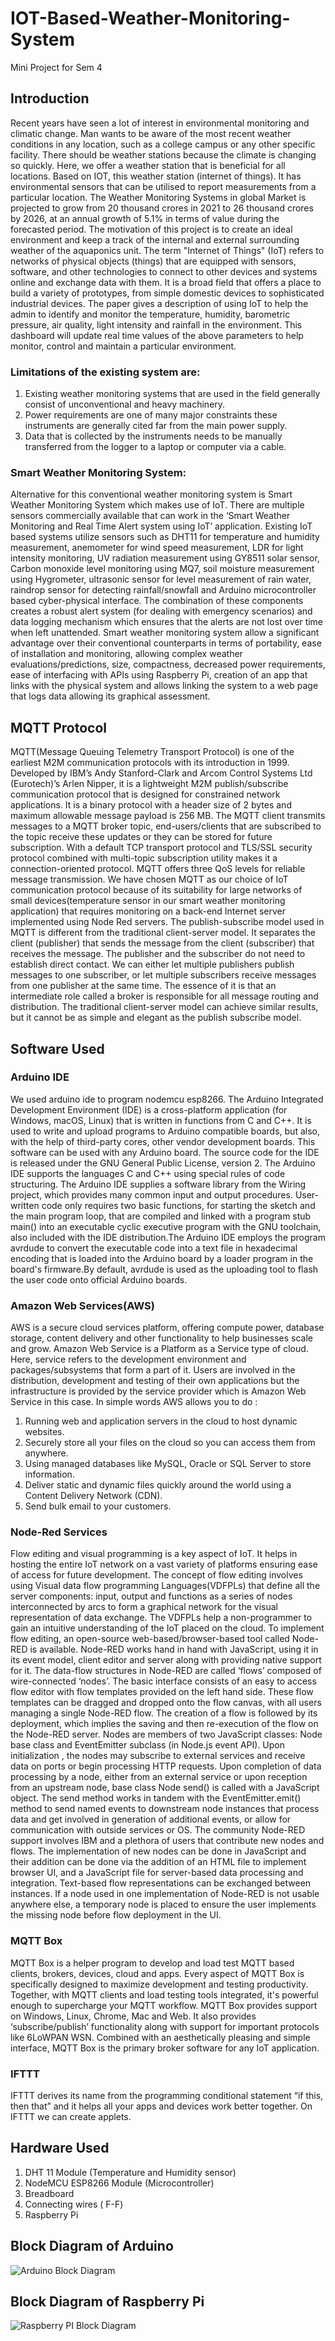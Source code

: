 # IOT-Based-Weather-Monitoring-System
Mini Project for Sem 4

## Introduction
Recent years have seen a lot of interest in environmental monitoring and climatic change. Man wants to be aware of the most recent weather conditions in any location, such as a college campus or any other specific facility. There should be weather stations because the climate is changing so quickly. Here, we offer a weather station that is beneficial for all locations. Based on IOT, this weather station (internet of things). It has environmental sensors that can be utilised to report measurements from a particular location. The Weather Monitoring Systems in global Market is projected to grow from 20 thousand crores in 2021 to 26 thousand crores by 2026, at an annual growth of 5.1% in terms of value during the forecasted period. The motivation of this project is to create an ideal environment and keep a track of the internal and external surrounding weather of the aquaponics unit. The term "Internet of Things" (IoT) refers to networks of physical objects (things) that are equipped with sensors, software, and other technologies to connect to other devices and systems online and exchange data with them. It is a broad field that offers a place to build a variety of prototypes, from simple domestic devices to sophisticated industrial devices. The paper gives a description of using IoT to help the admin to identify and monitor the temperature, humidity, barometric pressure, air quality, light intensity and rainfall in the environment. This dashboard will update real time values of the above parameters to help monitor, control and maintain a particular environment.

### Limitations of the existing system are:
1. Existing weather monitoring systems that are used in the field generally consist of unconventional and heavy machinery.
2. Power requirements are one of many major constraints these instruments are generally cited far from the main power supply.
3. Data that is collected by the instruments needs to be manually transferred from the logger to a  laptop or computer via a cable.

### Smart Weather Monitoring System:
Alternative for this conventional weather monitoring system is Smart Weather Monitoring System which makes use of IoT. There are multiple sensors commercially available that can work in the ‘Smart Weather Monitoring and Real Time Alert system using IoT’ application. Existing IoT based systems utilize sensors such as DHT11 for temperature and humidity measurement, anemometer for wind speed measurement, LDR for light intensity monitoring, UV radiation measurement using GY8511 solar sensor, Carbon monoxide level monitoring using MQ7, soil moisture measurement using Hygrometer, ultrasonic sensor for level measurement of rain water, raindrop sensor for detecting rainfall/snowfall and Arduino microcontroller based cyber-physical interface. The combination of these components creates a robust alert system (for dealing with emergency scenarios) and data logging mechanism which ensures that the alerts are not lost over time when left unattended. Smart weather monitoring system allow a significant advantage over their conventional counterparts in terms of portability, ease of installation and monitoring, allowing complex weather evaluations/predictions, size, compactness, decreased power requirements, ease of interfacing with APIs using Raspberry Pi, creation of an app that links with the physical system and allows linking the system to a web page that logs data allowing its graphical assessment.

## MQTT Protocol
MQTT(Message Queuing Telemetry Transport Protocol) is one of the earliest M2M communication protocols with its introduction in 1999. Developed by IBM’s Andy Stanford-Clark and Arcom Control Systems Ltd (Eurotech)’s Arlen Nipper, it is a lightweight M2M publish/subscribe communication protocol that is designed for constrained network applications. It is a binary protocol with a header size of 2 bytes and maximum allowable message payload is 256 MB. The MQTT client transmits messages to a MQTT broker topic, end-users/clients that are subscribed to the topic receive these updates or they can be stored for future subscription. With a default TCP transport protocol and TLS/SSL security protocol combined with multi-topic subscription utility makes it a connection-oriented protocol. MQTT offers three QoS levels for reliable message transmission. We have chosen MQTT as our choice of IoT communication protocol because of its suitability for large networks of small devices(temperature sensor in our smart weather monitoring application)  that requires monitoring on a back-end Internet server implemented using Node Red servers.
The publish-subscribe model used in MQTT is different from the traditional client-server model. It separates the client (publisher) that sends the message from the client (subscriber) that receives the message. The publisher and the subscriber do not need to establish direct contact. We can either let multiple publishers publish messages to one subscriber, or let multiple subscribers receive messages from one publisher at the same time. The essence of it is that an intermediate role called a broker is responsible for all message routing and distribution. The traditional client-server model can achieve similar results, but it cannot be as simple and elegant as the publish subscribe model.

## Software Used
### Arduino IDE
We used arduino ide to program nodemcu esp8266. The Arduino Integrated Development Environment (IDE) is a cross-platform application (for Windows, macOS, Linux) that is written in functions from C and C++. It is used to write and upload programs to Arduino compatible boards, but also, with the help of third-party cores, other vendor development boards. This software can be used with any Arduino board. The source code for the IDE is released under the GNU General Public License, version 2. The Arduino IDE supports the languages C and C++ using special rules of code structuring. The Arduino IDE supplies a software library from the Wiring project, which provides many common input and output procedures. User-written code only requires two basic functions, for starting the sketch and the main program loop, that are compiled and linked with a program stub main() into an executable cyclic executive program with the GNU toolchain, also included with the IDE distribution.The Arduino IDE employs the program avrdude to convert the executable code into a text file in hexadecimal encoding that is loaded into the Arduino board by a loader program in the board's firmware.By default, avrdude is used as the uploading tool to flash the user code onto official Arduino boards.

### Amazon Web Services(AWS)
AWS is a secure cloud services platform, offering compute power, database storage, content delivery and other functionality to help businesses scale and grow. Amazon Web Service is a Platform as a Service type of cloud. Here, service refers to the development environment and packages/subsystems that form a part of it.  Users are involved in the distribution, development and testing of their own applications but the infrastructure is provided by the service provider which is Amazon Web Service in this case.
In simple words AWS allows you to do :
1. Running web and application servers in the cloud to host dynamic websites.
2. Securely store all your files on the cloud so you can access them from anywhere.
3. Using managed databases like MySQL, Oracle or SQL Server to store information.
4. Deliver static and dynamic files quickly around the world using a Content Delivery Network (CDN).
5. Send bulk email to your customers.

### Node-Red Services
Flow editing and visual programming is a key aspect of IoT. It helps in hosting the entire IoT network on a vast variety of platforms ensuring ease of access for future development. The concept of flow editing involves using Visual data flow programming Languages(VDFPLs) that define all the server components: input, output and functions as a series of nodes interconnected by arcs to form a graphical network for the visual representation of data exchange. The VDFPLs help a non-programmer to gain an intuitive understanding of the IoT placed on the cloud. To implement flow editing, an open-source web-based/browser-based tool called Node-RED is available. Node-RED works hand in hand with JavaScript, using it in its event model, client editor and server along with providing native support for it. The data-flow structures in Node-RED are called ‘flows’ composed of wire-connected ‘nodes’. The basic interface consists of an easy to access flow editor with flow templates provided on the left hand side. These flow templates can be dragged and dropped onto the flow canvas, with all users managing a single Node-RED flow. The creation of a flow is followed by its deployment, which implies the saving and then re-execution of the flow on the Node-RED server. Nodes are members of two JavaScript classes: Node base class and EventEmitter subclass (in Node.js event API). Upon initialization , the nodes may subscribe to external services and receive data on ports or begin processing HTTP requests. Upon completion of data processing by a node, either from an external service or upon reception from an upstream node, base class Node send() is called with a JavaScript object. The send method works in tandem with the EventEmitter.emit() method to send named events to downstream node instances that process data and get involved in generation of additional events, or allow for communication with outside services or OS. The community Node-RED support involves IBM and a plethora of users that contribute new nodes and flows. The implementation of new nodes can be done in JavaScript and their addition can be done via the addition of an HTML file to implement browser UI, and a JavaScript file for server-based data processing and integration. Text-based flow representations can be exchanged between instances. If a node used in one implementation of Node-RED is not usable anywhere else, a temporary node is placed to ensure the user implements the missing node before flow deployment in the UI.

### MQTT Box
MQTT Box is a helper program to develop and load test MQTT based clients, brokers, devices, cloud and apps. Every aspect of MQTT Box is specifically designed to maximize development and testing productivity. Together, with MQTT clients and load testing tools integrated, it's powerful enough to supercharge your MQTT workflow. MQTT Box provides support on Windows, Linux, Chrome, Mac and Web. It also provides ‘subscribe/publish’ functionality along with support for important protocols like 6LoWPAN WSN. Combined with an aesthetically pleasing and simple interface, MQTT Box is the primary broker software for any IoT application.

### IFTTT
IFTTT derives its name from the programming conditional statement “if this, then that” and it helps all your apps and devices work better together. On IFTTT we can create applets. 

## Hardware Used
1. DHT 11 Module (Temperature and Humidity sensor)
2. NodeMCU ESP8266 Module (Microcontroller)
3. Breadboard
4. Connecting wires ( F-F)
5. Raspberry Pi

## Block Diagram of Arduino
![Arduino Block Diagram](https://user-images.githubusercontent.com/97783104/235127739-dff6ca77-dbd9-4875-aca9-4dc4327e1ee2.jpg) 

## Block Diagram of Raspberry Pi
![Raspberry PI Block Diagram](https://user-images.githubusercontent.com/97783104/235128030-25bbc89e-e0ae-4228-983d-1a16a7853ef6.jpg)

